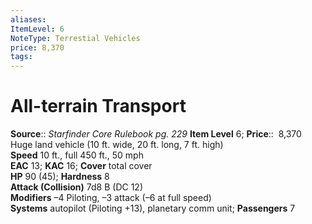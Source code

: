 ```yaml
---
aliases: 
ItemLevel: 6
NoteType: Terrestial Vehicles
price: 8,370
tags: 
---
```


# All-terrain Transport

**Source**:: _Starfinder Core Rulebook pg. 229_
**Item Level** 6;
**Price**::  8,370  
Huge land vehicle (10 ft. wide, 20 ft. long, 7 ft. high)  
**Speed** 10 ft., full 450 ft., 50 mph  
**EAC** 13; **KAC** 16; **Cover** total cover  
**HP** 90 (45); **Hardness** 8  
**Attack (Collision)** 7d8 B (DC 12)  
**Modifiers** –4 Piloting, –3 attack (–6 at full speed)  
**Systems** autopilot (Piloting +13), planetary comm unit; **Passengers** 7
